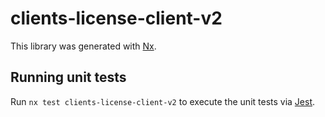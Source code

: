 # clients-license-client-v2

This library was generated with [Nx](https://nx.dev).

## Running unit tests

Run `nx test clients-license-client-v2` to execute the unit tests via [Jest](https://jestjs.io).
